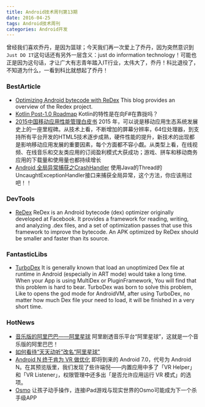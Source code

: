 ```yaml
---
title: Android技术周刊第13期
date: 2016-04-25
tags: Android技术周刊
categories: Android开发
---
```

曾经我们喜欢乔丹，是因为篮球；今天我们再一次爱上了乔丹，因为突然意识到``Just DO IT``这句话还有另外一层含义：just do information technology！可能也正是因为这句话，才让广大有志青年踏入IT行业，太伟大了，乔丹！科比退役了，不知道为什么，一看到科比就想起了乔丹！

<!-- more -->

### BestArticle
- 	[Optimizing Android bytecode with ReDex](https://code.facebook.com/posts/998080480282805/open-sourcing-redex-making-android-apps-smaller-and-faster/) This blog provides an overview of the Redex project.
-  [Kotlin Post-1.0 Roadmap](http://blog.jetbrains.com/kotlin/2016/04/kotlin-post-1-0-roadmap/) Kotlin的特性是在向F#在靠拢吗？
-  [2015中国移动应用性能管理白皮书](https://mp.weixin.qq.com/s?__biz=MzA3MzYwNjQ3NA==&mid=2651296451&idx=2&sn=479b8700ec8f2e6c930bcf797aab7edc&scene=1&srcid=0423tOLBtOpPPVC5uaXdIOVv&key=b28b03434249256b889b77f74a66a54cc3e53187c3bb6de83a022079bb93f9049854600266ced1815bd0d61bc4e2982f&ascene=0&uin=MjM2NDM0ODgyMA%3D%3D) 2015 年，可以说是移动应用生态系统发展史上的一座里程碑。从技术上看，不断增加的屏幕分辨率，64位处理器，到支持所有平台开发的HTML5技术逐步成熟，硬件性能的提升，新技术的出现都是影响移动应用发展的重要因素，每个方面都不容小觑。从类型上看，在线视频、在线音乐和交友类应用的订阅盈利模式大获成功；游戏、拼车和移动商务应用的下载量和使用量也都持续增长
-  [Android 全局异常捕获之CrashHandler](https://mp.weixin.qq.com/s?__biz=MzA4NDM2MjAwNw==&mid=2650575743&idx=1&sn=1b027970e82863c9fe1b13dbe7ecea2b&scene=1&srcid=0424mVlVTCIJ1mZ5Pg0C9F1K&key=b28b03434249256b9ed220df37b117d5c82a5679c1e7e5050f167152d449cf494f865ed171a3a2488a5f62a2ddc18bdc&ascene=0&uin=MjM2NDM0ODgyMA%3D%3) 使用Java的Thread的UncaughtExceptionHandler接口来捕获全局异常，这个方法，你应该用过吧！！
 
### DevTools
- [ReDex](https://github.com/facebook/redex) ReDex is an Android bytecode (dex) optimizer originally developed at Facebook. It provides a framework for reading, writing, and analyzing .dex files, and a set of optimization passes that use this framework to improve the bytecode. An APK optimized by ReDex should be smaller and faster than its source.

### FantasticLibs
- [TurboDex](https://github.com/asLody/TurboDex) It is generally known that load an unoptimized Dex file at runtime in Android (especially in ART mode) would take a long time. When your App is using MultiDex or PluginFramework, You will find that this problem is hard to bear.
TurboDex was born to solve this problem, Like to opens the god mode for AndroidVM, after using TurboDex, no matter how much Dex file your need to load, it will be finished in a very short time.

### HotNews
- [音乐版的阿里巴巴——阿里星球](http://www.huxiu.com/article/143256/1.html) 阿里剧透音乐平台“阿里星球”，这就是一个音乐版的阿里巴巴！
- [如何看待“天天动听”改名“阿里星球"](https://www.zhihu.com/question/41664635)
- [Android N 终于肯为 VR 做优化](http://www.geekpark.net/topics/215241) 即将到来的 Android 7.0，代号为 Android N。在其预览版里，我们发现了些许端倪——内置应用中多了「VR Helper」和「VR Listener」，权限管理中还多出「是否允许应用运行 VR 模式」的选项。
- [Osmo](http://36kr.com/p/212261.html) 让孩子动手操作，连接iPad游戏与现实世界的Osmo可能成为下一个杀手级APP

